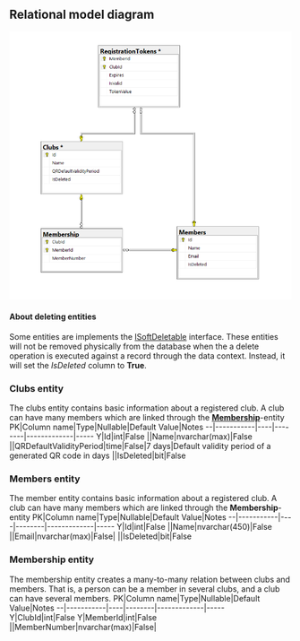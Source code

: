 ## Relational model diagram
![Database diagram](https://github.com/grbrandt/membership-card/blob/master/Documentation/Images/Database%20diagram.png)
#### About deleting entities
Some entities are implements the [ISoftDeletable](https://github.com/grbrandt/membership-card/blob/master/Membership.Data/Entities/ISoftDeleteable.cs) interface. These entities will not be removed physically from the database when the a delete operation is executed against a record through the data context. Instead, it will set the *IsDeleted* column to **True**. 

### Clubs entity
The clubs entity contains basic information about a registered club. A club can have many members which are linked through the [**Membership**](#membership-entity)-entity
PK|Column name|Type|Nullable|Default Value|Notes
--|-----------|----|--------|-------------|-----
Y|Id|int|False
||Name|nvarchar(max)|False
||QRDefaultValidityPeriod|time|False|7 days|Default validity period of a generated QR code in days
||IsDeleted|bit|False

### Members entity
The member entity contains basic information about a registered club. A club can have many members which are linked through the **Membership**-entity
PK|Column name|Type|Nullable|Default Value|Notes
--|-----------|----|--------|-------------|-----
Y|Id|int|False
||Name|nvarchar(450)|False
||Email|nvarchar(max)|False|
||IsDeleted|bit|False


### Membership entity
The membership entity creates a many-to-many relation between clubs and members. That is, a person can be a member in several clubs, and a club can have several members. 
PK|Column name|Type|Nullable|Default Value|Notes
--|-----------|----|--------|-------------|-----
Y|ClubId|int|False
Y|MemberId|int|False
||MemberNumber|nvarchar(max)|False|
